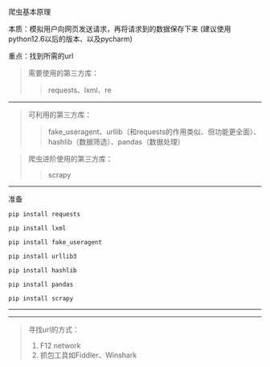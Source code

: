 爬虫基本原理

本质：模拟用户向网页发送请求，再将请求到的数据保存下来
(建议使用python12.6以后的版本、以及pycharm)

重点：找到所需的url

>需要使用的第三方库： 
> >requests、lxml、re
---
>可利用的第三方库：
> >fake_useragent、urllib（和requests的作用类似、但功能更全面）、hashlib（数据筛选）、pandas（数据处理）

>爬虫进阶使用的第三方库：
> >scrapy
---
准备
```
pip install requests

pip install lxml

pip install fake_useragent

pip install urllib3

pip install hashlib

pip install pandas

pip install scrapy
```
---
___

>寻找url的方式： 
>1. F12 network
>2. 抓包工具如Fiddler、Winshark
